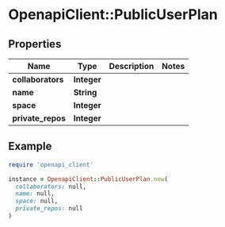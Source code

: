 # OpenapiClient::PublicUserPlan

## Properties

| Name | Type | Description | Notes |
| ---- | ---- | ----------- | ----- |
| **collaborators** | **Integer** |  |  |
| **name** | **String** |  |  |
| **space** | **Integer** |  |  |
| **private_repos** | **Integer** |  |  |

## Example

```ruby
require 'openapi_client'

instance = OpenapiClient::PublicUserPlan.new(
  collaborators: null,
  name: null,
  space: null,
  private_repos: null
)
```

